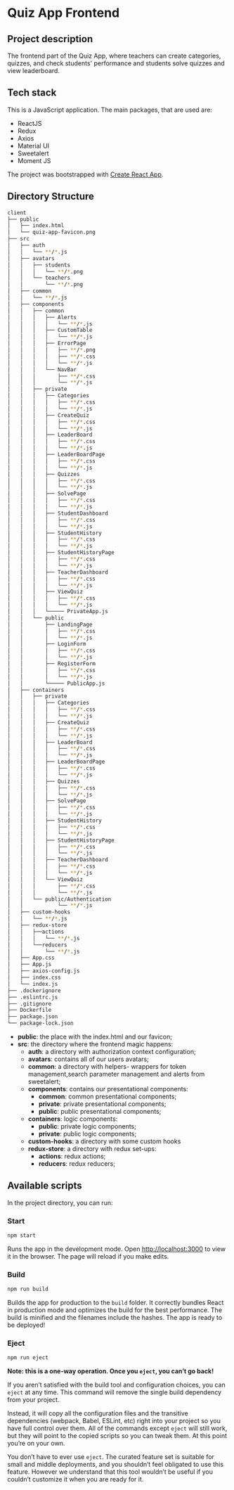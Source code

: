 # Quiz App Frontend

## Project description

The frontend part of the Quiz App, where teachers can create categories, quizzes, and check students' performance and students solve quizzes and view leaderboard.

## Tech stack

This is a JavaScript application. The main packages, that are used are:

- ReactJS
- Redux
- Axios
- Material UI
- Sweetalert
- Moment JS

The project was bootstrapped with [Create React App](https://github.com/facebook/create-react-app).

## Directory Structure

```bash
client
├── public
│   ├── index.html
│   └── quiz-app-favicon.png
├── src
│   ├── auth
│   │   └── **/*.js
│   ├── avatars
│   │   ├── students
│   │   │   └── **/*.png
│   │   └── teachers
│   │       └── **/*.png
│   ├── common
│   │   └── **/*.js
│   ├── components
│   │   ├── common
│   │   │   ├── Alerts
│   │   │   │   └── **/*.js
│   │   │   ├── CustomTable
│   │   │   │   └── **/*.js
│   │   │   ├── ErrorPage
│   │   │   │   ├── **/*.png
│   │   │   │   ├── **/*.css
│   │   │   │   └── **/*.js
│   │   │   └── NavBar
│   │   │       ├── **/*.css
│   │   │       └── **/*.js
│   │   ├── private
│   │   │   ├── Categories
│   │   │   │   ├── **/*.css
│   │   │   │   └── **/*.js
│   │   │   ├── CreateQuiz
│   │   │   │   ├── **/*.css
│   │   │   │   └── **/*.js
│   │   │   ├── LeaderBoard
│   │   │   │   ├── **/*.css
│   │   │   │   └── **/*.js
│   │   │   ├── LeaderBoardPage
│   │   │   │   ├── **/*.css
│   │   │   │   └── **/*.js
│   │   │   ├── Quizzes
│   │   │   │   ├── **/*.css
│   │   │   │   └── **/*.js
│   │   │   ├── SolvePage
│   │   │   │   ├── **/*.css
│   │   │   │   └── **/*.js
│   │   │   ├── StudentDashboard
│   │   │   │   ├── **/*.css
│   │   │   │   └── **/*.js
│   │   │   ├── StudentHistory
│   │   │   │   ├── **/*.css
│   │   │   │   └── **/*.js
│   │   │   ├── StudentHistoryPage
│   │   │   │   ├── **/*.css
│   │   │   │   └── **/*.js
│   │   │   ├── TeacherDashboard
│   │   │   │   ├── **/*.css
│   │   │   │   └── **/*.js
│   │   │   ├── ViewQuiz
│   │   │   │   ├── **/*.css
│   │   │   │   └── **/*.js
│   │   │   └───── PrivateApp.js
│   │   └── public
│   │       ├── LandingPage
│   │       │   ├── **/*.css
│   │       │   └── **/*.js
│   │       ├── LoginForm
│   │       │   ├── **/*.css
│   │       │   └── **/*.js
│   │       ├── RegisterForm
│   │       │   ├── **/*.css
│   │       │   └── **/*.js
│   │       └───── PublicApp.js
│   ├── containers
│   │   ├── private
│   │   │   ├── Categories
│   │   │   │   ├── **/*.css
│   │   │   │   └── **/*.js
│   │   │   ├── CreateQuiz
│   │   │   │   ├── **/*.css
│   │   │   │   └── **/*.js
│   │   │   ├── LeaderBoard
│   │   │   │   ├── **/*.css
│   │   │   │   └── **/*.js
│   │   │   ├── LeaderBoardPage
│   │   │   │   ├── **/*.css
│   │   │   │   └── **/*.js
│   │   │   ├── Quizzes
│   │   │   │   ├── **/*.css
│   │   │   │   └── **/*.js
│   │   │   ├── SolvePage
│   │   │   │   ├── **/*.css
│   │   │   │   └── **/*.js
│   │   │   ├── StudentHistory
│   │   │   │   ├── **/*.css
│   │   │   │   └── **/*.js
│   │   │   ├── StudentHistoryPage
│   │   │   │   ├── **/*.css
│   │   │   │   └── **/*.js
│   │   │   ├── TeacherDashboard
│   │   │   │   ├── **/*.css
│   │   │   │   └── **/*.js
│   │   │   └── ViewQuiz
│   │   │       ├── **/*.css
│   │   │       └── **/*.js
│   │   └── public/Authentication
│   │           └── **/*.js
│   ├── custom-hooks
│   │   └── **/*.js
│   ├── redux-store
│   │   ├──actions
│   │   │   └── **/*.js
│   │   └──reducers
│   │       └── **/*.js
│   ├── App.css
│   ├── App.js
│   ├── axios-config.js
│   ├── index.css
│   └── index.js
├── .dockerignore
├── .eslintrc.js
├── .gitignore
├── Dockerfile
├── package.json
└── package-lock.json
```

- **public**: the place with the index.html and our favicon;
- **src**: the directory where the frontend magic happens:
  - **auth**: a directory with authorization context configuration;
  - **avatars**: contains all of our users avatars;
  - **common**: a directory with helpers- wrappers for token management,search parameter management and alerts from sweetalert;
  - **components**: contains our presentational components:
    - **common**: common presentational components;
    - **private**: private presentational components;
    - **public**: public presentational components;
  - **containers**: logic components:
    - **public**: private logic components;
    - **private**: public logic components;
  - **custom-hooks**: a directory with some custom hooks
  - **redux-store**: a directory with redux set-ups:
    - **actions**: redux actions;
    - **reducers**: redux reducers;

## Available scripts

In the project directory, you can run:

### Start

```sh
npm start
```

Runs the app in the development mode. Open [http://localhost:3000](http://localhost:3000) to view it in the browser. The page will reload if you make edits.

### Build

```sh
npm run build
```

Builds the app for production to the `build` folder. It correctly bundles React in production mode and optimizes the build for the best performance. The build is minified and the filenames include the hashes. The app is ready to be deployed!

### Eject

```sh
npm run eject
```

**Note: this is a one-way operation. Once you `eject`, you can’t go back!**

If you aren’t satisfied with the build tool and configuration choices, you can `eject` at any time. This command will remove the single build dependency from your project.

Instead, it will copy all the configuration files and the transitive dependencies (webpack, Babel, ESLint, etc) right into your project so you have full control over them. All of the commands except `eject` will still work, but they will point to the copied scripts so you can tweak them. At this point you’re on your own.

You don’t have to ever use `eject`. The curated feature set is suitable for small and middle deployments, and you shouldn’t feel obligated to use this feature. However we understand that this tool wouldn’t be useful if you couldn’t customize it when you are ready for it.
